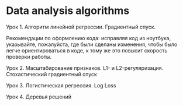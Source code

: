 # Data analysis algorithms
Урок 1. Алгоритм линейной регрессии. Градиентный спуск.



Рекомендации по оформлению кода: 
исправляя код из ноутбука, указывайте, пожалуйста, где были сделаны изменения, чтобы было легче ориентироваться в коде, к тому же это повысит скорость проверки работы. 



Урок 2. Масштабирование признаков. L1- и L2-регуляризация. Стохастический градиентный спуск


Урок 3. Логистическая регрессия. Log Loss


Урок 4. Деревья решений
